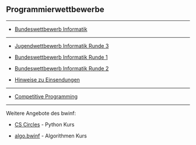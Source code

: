 ## Programmierwettbewerbe

----

- [Bundeswettbewerb Informatik](https://bwinf.de/bundeswettbewerb/) 

---

- [Jugendwettbewerb Informatik Runde 3](./jwinfRunde3/jwinfRunde3.md)

- [Bundeswettbewerb Informatik Runde 1](./bwinf1/bwinf1.md)

- [Bundeswettbewerb Informatik Runde 2](./bwinf2/bwinf2.md)

- [Hinweise zu Einsendungen](einsendungen/einsendungen.md)

---

- [Competitive Programming](./competitive.md)

---

Weitere Angebote des bwinf:

- [CS Circles](https://cscircles.cemc.uwaterloo.ca/de/) - Python Kurs 

- [algo.bwinf](https://algo.bwinf.de/) - Algorithmen Kurs








 
